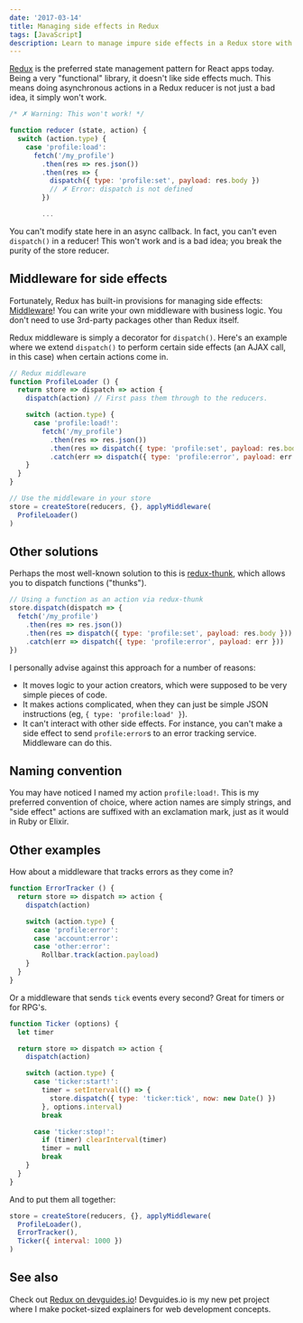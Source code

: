 ```yaml
---
date: '2017-03-14'
title: Managing side effects in Redux
tags: [JavaScript]
description: Learn to manage impure side effects in a Redux store with middleware.
---
```


[Redux] is the preferred state management pattern for React apps today. Being a very "functional" library, it doesn't like side effects much. This means doing asynchronous actions in a Redux reducer is not just a bad idea, it simply won't work.

```js
/* ✗ Warning: This won't work! */

function reducer (state, action) {
  switch (action.type) {
    case 'profile:load':
      fetch('/my_profile')
        .then(res => res.json())
        .then(res => {
          dispatch({ type: 'profile:set', payload: res.body })
          // ✗ Error: dispatch is not defined
        })

        ...
```

You can't modify state here in an async callback. In fact, you can't even `dispatch()` in a reducer! This won't work and is a bad idea; you break the purity of the store reducer.

## Middleware for side effects

Fortunately, Redux has built-in provisions for managing side effects: [Middleware](http://redux.js.org/docs/advanced/Middleware.html)! You can write your own middleware with business logic. You don't need to use 3rd-party packages other than Redux itself.

Redux middleware is simply a decorator for `dispatch()`. Here's an example where we extend `dispatch()` to perform certain side effects (an AJAX call, in this case) when certain actions come in.

```js
// Redux middleware
function ProfileLoader () {
  return store => dispatch => action {
    dispatch(action) // First pass them through to the reducers.

    switch (action.type) {
      case 'profile:load!':
        fetch('/my_profile')
          .then(res => res.json())
          .then(res => dispatch({ type: 'profile:set', payload: res.body }))
          .catch(err => dispatch({ type: 'profile:error', payload: err }))
    }
  }
}
```

```js
// Use the middleware in your store
store = createStore(reducers, {}, applyMiddleware(
  ProfileLoader()
)
```

## Other solutions

Perhaps the most well-known solution to this is [redux-thunk](https://www.npmjs.com/package/redux-thunk), which allows you to dispatch functions ("thunks").

```js
// Using a function as an action via redux-thunk
store.dispatch(dispatch => {
  fetch('/my_profile')
    .then(res => res.json())
    .then(res => dispatch({ type: 'profile:set', payload: res.body }))
    .catch(err => dispatch({ type: 'profile:error', payload: err }))
})
```

I personally advise against this approach for a number of reasons:

- It moves logic to your action creators, which were supposed to be very simple pieces of code.
- It makes actions complicated, when they can just be simple JSON instructions (eg, `{ type: 'profile:load' }`).
- It can't interact with other side effects. For instance, you can't make a side effect to send `profile:error`s to an error tracking service. Middleware can do this.

## Naming convention

You may have noticed I named my action `profile:load!`. This is my preferred convention of choice, where action names are simply strings, and "side effect" actions are suffixed with an exclamation mark, just as it would in Ruby or Elixir.

## Other examples

How about a middleware that tracks errors as they come in?

```js
function ErrorTracker () {
  return store => dispatch => action {
    dispatch(action)

    switch (action.type) {
      case 'profile:error':
      case 'account:error':
      case 'other:error':
        Rollbar.track(action.payload)
    }
  }
}
```

Or a middleware that sends `tick` events every second? Great for timers or for RPG's.

```js
function Ticker (options) {
  let timer

  return store => dispatch => action {
    dispatch(action)

    switch (action.type) {
      case 'ticker:start!':
        timer = setInterval(() => {
          store.dispatch({ type: 'ticker:tick', now: new Date() })
        }, options.interval)
        break

      case 'ticker:stop!':
        if (timer) clearInterval(timer)
        timer = null
        break
    }
  }
}
```

And to put them all together:

```js
store = createStore(reducers, {}, applyMiddleware(
  ProfileLoader(),
  ErrorTracker(),
  Ticker({ interval: 1000 })
)
```

## See also

Check out [Redux on devguides.io](http://devguides.io/redux)! Devguides.io is my new pet project where I make pocket-sized explainers for web development concepts.

[redux]: http://redux.js.org/
